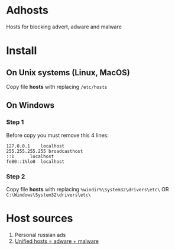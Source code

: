 # Adhosts
Hosts for blocking advert, adware and malware

# Install

## On Unix systems (Linux, MacOS)
Copy file **hosts** with replacing
```/etc/hosts```

## On Windows
### Step 1
Before copy you must remove this 4 lines:
```
127.0.0.1    localhost
255.255.255.255 broadcasthost
::1      localhost 
fe80::1%lo0  localhost
```
### Step 2
Copy file **hosts** with replacing
```%windir%\System32\drivers\etc\``` OR ```C:\Windows\System32\drivers\etc\```

# Host sources
1. Personal russian ads
2. [Unified hosts = adware + malware](https://github.com/StevenBlack/hosts)